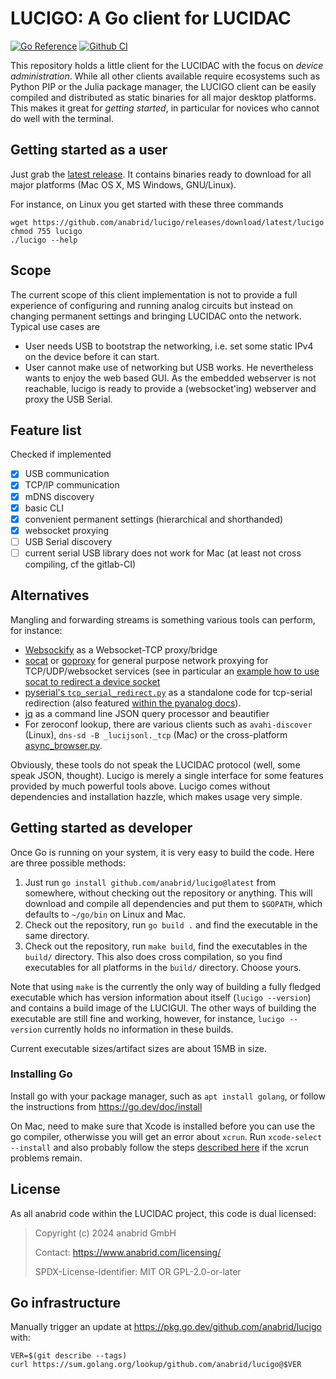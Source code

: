 # LUCIGO: A Go client for LUCIDAC

[![Go Reference](https://pkg.go.dev/badge/github.com/anabrid/lucigo.svg)](https://pkg.go.dev/github.com/anabrid/lucigo)
[![Github CI](https://github.com/anabrid/lucigo/actions/workflows/go.yml/badge.svg)](https://github.com/anabrid/lucigo)

This repository holds a little client for the LUCIDAC with the focus on
*device administration*. While all other clients available require ecosystems
such as Python PIP or the Julia package manager, the LUCIGO client can be
easily compiled and distributed as static binaries for all major desktop
platforms. This makes it great for *getting started*, in particular for novices
who cannot do well with the terminal.

## Getting started as a user

Just grab the [latest release](https://github.com/anabrid/lucigo/releases).
It contains binaries ready to download for all major platforms (Mac OS X,
MS Windows, GNU/Linux).

For instance, on Linux you get started with these three commands

```
wget https://github.com/anabrid/lucigo/releases/download/latest/lucigo
chmod 755 lucigo
./lucigo --help
```

## Scope

The current scope of this client implementation is not to provide a full
experience of configuring and running analog circuits but instead on changing
permanent settings and bringing LUCIDAC onto the network. Typical use cases are

- User needs USB to bootstrap the networking, i.e. set some static IPv4 on
  the device before it can start.
- User cannot make use of networking but USB works. He nevertheless wants to
  enjoy the web based GUI. As the embedded webserver is not reachable, lucigo
  is ready to provide a (websocket'ing) webserver and proxy the USB Serial.

## Feature list

Checked if implemented

- [x] USB communication
- [x] TCP/IP communication
- [x] mDNS discovery
- [x] basic CLI
- [x] convenient permanent settings (hierarchical and shorthanded)
- [x] websocket proxying
- [ ] USB Serial discovery
- [ ] current serial USB library does not work for Mac (at least not cross compiling, cf the gitlab-CI)

## Alternatives

Mangling and forwarding streams is something various tools can perform, for instance:

* [Websockify](https://github.com/novnc/websockify) as a Websocket-TCP proxy/bridge
* [socat](http://www.dest-unreach.org/socat/doc/socat.html) or
  [goproxy](https://github.com/snail007/goproxy) for general purpose network proxying
  for TCP/UDP/websocket services (see in particular
  an [example how to use socat to redirect a device socket](https://bloggerbust.ca/post/let-socket-cat-be-thy-glue-over-serial/)
* [pyserial's `tcp_serial_redirect.py`](https://raw.githubusercontent.com/pyserial/pyserial/master/examples/tcp_serial_redirect.py)
  as a standalone code for tcp-serial redirection (also featured
  [within the pyanalog docs](https://www.anabrid.dev/docs/pyanalog/dirhtml/hycon/networking/)).
* [jq](https://github.com/jqlang/jq) as a command line JSON query processor and beautifier
* For zeroconf lookup, there are various clients such as `avahi-discover` (Linux),
  `dns-sd -B _lucijsonl._tcp` (Mac) or the cross-platform
  [async_browser.py](https://github.com/python-zeroconf/python-zeroconf/blob/master/examples/async_browser.py).


Obviously, these tools do not speak the LUCIDAC protocol (well, some speak JSON, thought).
Lucigo is merely a single interface for some features provided by much powerful tools
above. Lucigo comes without dependencies and installation hazzle, which makes usage very
simple.


## Getting started as developer

Once Go is running on your system, it is very easy to build the code. Here are
three possible methods:

1. Just run `go install github.com/anabrid/lucigo@latest` from somewhere, without
   checking out the repository or anything. This will download and compile all
   dependencies and put them to `$GOPATH`, which defaults to `~/go/bin` on
   Linux and Mac.
2. Check out the repository, run `go build .` and find the executable in the
   same directory.
3. Check out the repository, run `make build`, find the executables in the `build/`
   directory. This also does cross compilation, so you find executables for all
   platforms in the `build/` directory. Choose yours.

Note that using `make` is the currently the only way of building a fully fledged 
executable which has version information about itself (`lucigo --version`) and
contains a build image of the LUCIGUI. The other ways of building the executable
are still fine and working, however, for instance, `lucigo --version` currently
holds no information in these builds.

Current executable sizes/artifact sizes are about 15MB in size.

### Installing Go
Install go with your package manager, such as `apt install golang`, or follow
the instructions from https://go.dev/doc/install

On Mac, need to make sure that Xcode is installed before you can use the go
compiler, otherwisse you will get an error about `xcrun`. Run
`xcode-select --install` and also probably follow the steps
[described here](https://stackoverflow.com/questions/52522565/git-is-not-working-after-macos-update-xcrun-error-invalid-active-developer-p#52522566)
if the xcrun problems remain.

## License

As all anabrid code within the LUCIDAC project, this code is dual licensed:

> Copyright (c) 2024 anabrid GmbH
> 
> Contact: https://www.anabrid.com/licensing/
>
> SPDX-License-Identifier: MIT OR GPL-2.0-or-later

## Go infrastructure

Manually trigger an update at https://pkg.go.dev/github.com/anabrid/lucigo with:

```
VER=$(git describe --tags)
curl https://sum.golang.org/lookup/github.com/anabrid/lucigo@$VER
```
